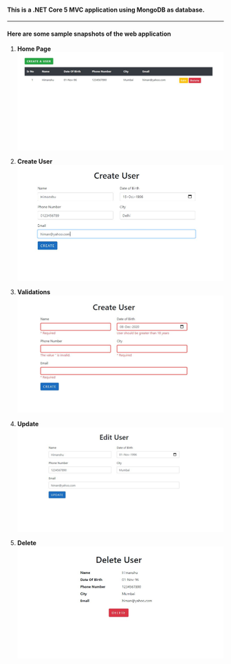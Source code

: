 #### This is a .NET Core 5 MVC application using MongoDB as database.

---

#### Here are some sample snapshots of the web application

1. **Home Page**
   ![Homepage](Images\Home.JPG)

2. **Create User**
   ![Homepage](Images\Create.JPG)

3. **Validations**
   ![Homepage](Images\Validations.JPG)

4. **Update**
   ![Homepage](Images\Update.JPG)

5. **Delete**
   ![Homepage](Images\Delete.JPG)
